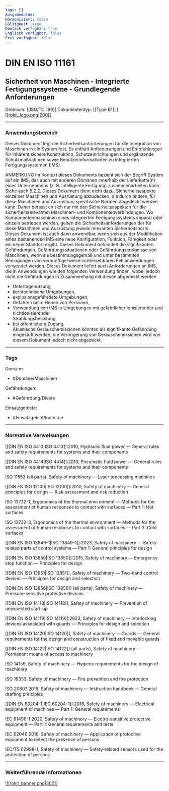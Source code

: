 ```yaml
---
tags: []
Ausgabedatum: 
Harmonisiert: false
Gülitgkeit: true
Deutsch verfügbar: true
Englisch verfügbar: false
Frei verfügbar: false
---
```


# DIN EN ISO 11161
## Sicherheit von Maschinen - Integrierte Fertigungssysteme - Grundlegende Anforderungen

Gremium: [[ISO/TC 199]]
Dokumententyp: [[Type B1]]
[![[rokit_logo.png|200]]](https://public-robots.de/)

***
### Anwendungsbereich

Dieses Dokument legt die Sicherheitsanforderungen für die Integration von Maschinen in ein System fest. Es enthält Anforderungen und Empfehlungen für inhärent sichere Konstruktion, Schutzeinrichtungen und ergänzende Schutzmaßnahmen sowie Benutzerinformationen zu integrierten Fertigungssystemen (IMS).  

ANMERKUNG Im Kontext dieses Dokuments bezieht sich der Begriff System auf ein IMS, das auch mit anderen Domänen innerhalb der Lieferkette(n) eines Unternehmens (z. B. intelligente Fertigung) zusammenarbeiten kann. Siehe auch 5.2.2. Dieses Dokument dient nicht dazu, Sicherheitsaspekte einzelner Maschinen und Ausrüstung abzudecken, die durch andere, für diese Maschinen und Ausrüstung spezifische Normen abgedeckt werden kann. Daher befasst es sich nur mit den Sicherheitsaspekten für die sicherheitsrelevanten Maschinen- und Komponentenverbindungen. Wo Komponentenmaschinen eines integrierten Fertigungssystems separat oder einzeln betrieben werden, gelten die Sicherheitsanforderungen der für diese Maschinen und Ausrüstung jeweils relevanten Sicherheitsnorm. Dieses Dokument ist auch dann anwendbar, wenn sich aus der Modifikation eines bestehenden IMS eine neue Konfiguration, Funktion, Fähigkeit oder ein neuer Standort ergibt. Dieses Dokument behandelt die signifikanten Gefährdungen, Gefährdungssituationen oder Gefährdungsereignisse von Maschinen, wenn sie bestimmungsgemäß und unter bestimmten Bedingungen von vernünftigerweise vorhersehbaren Fehlanwendungen verwendet werden. Dieses Dokument liefert auch Anforderungen an IMS, die in Anwendungen wie den folgenden Verwendung finden, wobei jedoch nicht die Gefährdungen in Zusammenhang mit diesen abgedeckt werden  
- Untertagenutzung,  
- kerntechnische Umgebungen,  
- explosionsgefährdete Umgebungen,  
- Gefahren beim Heben von Personen,  
- Verwendung von IMS in Umgebungen mit gefährlicher ionisierender und nichtionisierender  
Strahlungsbelastung,  
- bei öffentlichem Zugang.  
Akustische Geräuschemissionen könnten als signifikante Gefährdung eingestuft werden, die Verringerung von Geräuschemissionen wird von diesem Dokument jedoch nicht abgedeckt.

***
### Tags

Domäne:
- #Domäne/Maschinen 

Gefährdungen:
- #Gefährdung/Divers 

Einsatzgebiete:
- #Einsatzgebiet/Industrie 

***
### Normative Verweisungen

[[DIN EN ISO 4413|ISO 4413]]:2010, Hydraulic fluid power — General rules and safety requirements for systems and their components  

[[DIN EN ISO 4414|ISO 4414]]:2010, Pneumatic fluid power — General rules and safety requirements for systems and their components

ISO 11553 (all parts), Safety of machinery — Laser processing machines  

[[DIN EN ISO 12100|ISO 12100]]:2010, Safety of machinery — General principles for design — Risk assessment and risk reduction  

ISO 13732-1, Ergonomics of the thermal environment — Methods for the assessment of human responses to contact with surfaces — Part 1: Hot surfaces  

ISO 13732-3, Ergonomics of the thermal environment — Methods for the assessment of human responses to contact with surfaces — Part 3: Cold surfaces  

[[DIN EN ISO 13849-1|ISO 13849-1]]:2023, Safety of machinery — Safety-related parts of control systems — Part 1: General principles for design  

[[DIN EN ISO 13850|ISO 13850]]:2015, Safety of machinery — Emergency stop function — Principles for design  

[[DIN EN ISO 13851|ISO 13851]], Safety of machinery — Two-hand control devices — Principles for design and selection

[[DIN EN ISO 13856|ISO 13856]] (all parts), Safety of machinery — Pressure-sensitive protective devices 

[[DIN EN ISO 14118|ISO 14118]], Safety of machinery — Prevention of unexpected start-up  

[[DIN EN ISO 14119|ISO 14119]]:2023, Safety of machinery — Interlocking devices associated with guards — Principles for design and selection  

[[DIN EN ISO 14120|ISO 14120]], Safety of machinery — Guards — General requirements for the design and construction of fixed and movable guards  

[[DIN EN ISO 14122|ISO 14122]] (all parts), Safety of machinery — Permanent means of access to machinery  

ISO 14159, Safety of machinery — Hygiene requirements for the design of machinery 

ISO 19353, Safety of machinery — Fire prevention and fire protection

ISO 20607:2019, Safety of machinery — Instruction handbook — General drafting principles

[[DIN EN 60204-1|IEC 60204-1]]:2016, Safety of machinery — Electrical equipment of machines — Part 1: General requirements  

IEC 61496-1:2020, Safety of machinery — Electro-sensitive protective equipment — Part 1: General requirements and tests  

IEC 62046:2018, Safety of machinery — Application of protective equipment to detect the presence of persons  

IEC/TS 62998-1, Safety of machinery — Safety-related sensors used for the protection of persons

***
### Weiterführende Informationen



[![[rokit_banner.png|300]]](https://public-robots.de/)
